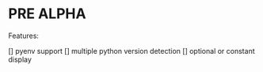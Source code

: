 # PRE ALPHA

Features:

[] pyenv support
[] multiple python version detection
[] optional or constant display
